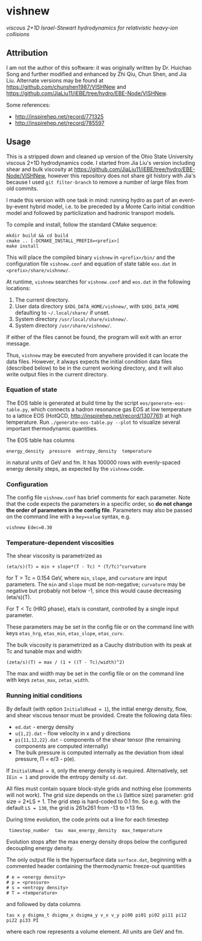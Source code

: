 # vishnew

_viscous 2+1D Israel-Stewart hydrodynamics for relativistic heavy-ion collisions_

## Attribution

I am not the author of this software:
it was originally written by Dr. Huichao Song and further modified and enhanced by Zhi Qiu, Chun Shen, and Jia Liu.
Alternate versions may be found at https://github.com/chunshen1987/VISHNew and https://github.com/JiaLiu11/iEBE/tree/hydro/EBE-Node/VISHNew.

Some references:

- http://inspirehep.net/record/771325
- http://inspirehep.net/record/785597

## Usage

This is a stripped down and cleaned up version of the Ohio State University viscous 2+1D hydrodynamics code.
I started from Jia Liu's version including shear and bulk viscosity at https://github.com/JiaLiu11/iEBE/tree/hydro/EBE-Node/VISHNew, however this repository does not share git history with Jia's because I used `git filter-branch` to remove a number of large files from old commits.

I made this version with one task in mind: running hydro as part of an event-by-event hybrid model, i.e. to be preceded by a Monte Carlo initial condition model and followed by particlization and hadronic transport models.

To compile and install, follow the standard CMake sequence:

    mkdir build && cd build
    cmake .. [-DCMAKE_INSTALL_PREFIX=<prefix>]
    make install

This will place the compiled binary `vishnew` in `<prefix>/bin/` and the configuration file `vishnew.conf` and equation of state table `eos.dat` in `<prefix>/share/vishnew/`.

At runtime, `vishnew` searches for `vishnew.conf` and `eos.dat` in the following locations:

1. The current directory.
2. User data directory `$XDG_DATA_HOME/vishnew/`, with `$XDG_DATA_HOME` defaulting to `~/.local/share/` if unset.
3. System directory `/usr/local/share/vishnew/`.
4. System directory `/usr/share/vishnew/`.

If either of the files cannot be found, the program will exit with an error message.

Thus, `vishnew` may be executed from anywhere provided it can locate the data files.
However, it always expects the initial condition data files (described below) to be in the current working directory, and it will also write output files in the current directory.

### Equation of state

The EOS table is generated at build time by the script `eos/generate-eos-table.py`, which connects a hadron resonance gas EOS at low temperature to a lattice EOS (HotQCD, http://inspirehep.net/record/1307761) at high temperature.
Run `./generate-eos-table.py --plot` to visualize several important thermodynamic quantities.

The EOS table has columns

    energy_density  pressure  entropy_density  temperature

in natural units of GeV and fm.
It has 100000 rows with evenly-spaced energy density steps, as expected by the `vishnew` code.

### Configuration

The config file `vishnew.conf` has brief comments for each parameter.
Note that the code expects the parameters in a specific order, so __do not change the order of parameters in the config file__.
Parameters may also be passed on the command line with a `key=value` syntax, e.g.

    vishnew Edec=0.30

### Temperature-dependent viscosities

The shear viscosity is parametrized as

    (eta/s)(T) = min + slope*(T - Tc) * (T/Tc)^curvature

for T > Tc = 0.154 GeV, where `min`, `slope`, and `curvature` are input parameters.
The `min` and `slope` must be non-negative; `curvature` may be negative but probably not below -1, since this would cause decreasing (eta/s)(T).

For T < Tc (HRG phase), eta/s is constant, controlled by a single input parameter.

These parameters may be set in the config file or on the command line with keys `etas_hrg`, `etas_min`, `etas_slope`, `etas_curv`.

The bulk viscosity is parametrized as a Cauchy distribution with its peak at Tc and tunable max and width:

    (zeta/s)(T) = max / (1 + ((T - Tc)/width)^2)

The max and width may be set in the config file or on the command line with keys `zetas_max`, `zetas_width`.

### Running initial conditions

By default (with option `InitialURead = 1`), the initial energy density, flow, and shear viscous tensor must be provided.
Create the following data files:

- `ed.dat` - energy density
- `u{1,2}.dat` - flow velocity in x and y directions
- `pi{11,12,22}.dat` - components of the shear tensor (the remaining components are computed internally)
- The bulk pressure is computed internally as the deviation from ideal pressure, Π = e/3 - p(e).

If `InitialURead = 0`, only the energy density is required.
Alternatively, set `IEin = 1` and provide the entropy density `sd.dat`.

All files must contain square block-style grids and nothing else (comments will not work).
The grid size depends on the `LS` (lattice size) parameter: grid size = 2\*LS + 1.
The grid step is hard-coded to 0.1 fm.
So e.g. with the default `LS = 130`, the grid is 261x261 from -13 to +13 fm.

During time evolution, the code prints out a line for each timestep

     timestep_number  tau  max_energy_density  max_temperature

Evolution stops after the max energy density drops below the configured decoupling energy density.

The only output file is the hypersurface data `surface.dat`, beginning with a commented header containing the thermodynamic freeze-out quantities

    # e = <energy density>
    # p = <pressure>
    # s = <entropy density>
    # T = <temperature>

and followed by data columns

    tau x y dsigma_t dsigma_x dsigma_y v_x v_y pi00 pi01 pi02 pi11 pi12 pi22 pi33 PI

where each row represents a volume element.
All units are GeV and fm.
